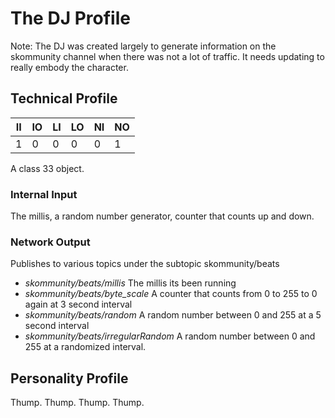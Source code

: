 # The DJ Profile

Note: The DJ was created largely to generate information on the skommunity channel when there was not a lot of traffic. It needs updating to really embody the character.

## Technical Profile

| II 	| IO 	| LI 	| LO 	| NI 	| NO 	|
|----	|----	|----	|----	|----	|----	|
| 1  	| 0  	| 0  	| 0  	| 0  	| 1  	|

A class 33 object.

### Internal Input
The millis, a random number generator, counter that counts up and down.

### Network Output
Publishes to various topics under the subtopic skommunity/beats
- *skommunity/beats/millis* The millis its been running
- *skommunity/beats/byte_scale* A counter that counts from 0 to 255 to 0 again at 3 second interval
- *skommunity/beats/random* A random number between 0 and 255 at a 5 second interval
- *skommunity/beats/irregularRandom* A random number between 0 and 255 at a randomized interval.

## Personality Profile

Thump. Thump. Thump. Thump.
